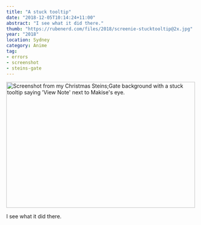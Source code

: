 ```yaml
---
title: "A stuck tooltip"
date: "2018-12-05T10:14:24+11:00"
abstract: "I see what it did there."
thumb: "https://rubenerd.com/files/2018/screenie-stucktooltip@2x.jpg"
year: "2018"
location: Sydney
category: Anime
tag:
- errors
- screenshot
- steins-gate
---
```

<p><img src="https://rubenerd.com/files/2018/screenie-stucktooltip@2x.jpg" alt="Screenshot from my Christmas Steins;Gate background with a stuck tooltip saying 'View Note' next to Makise's eye." style="width:500px; height:333px;" /></p>

I see what it did there.

